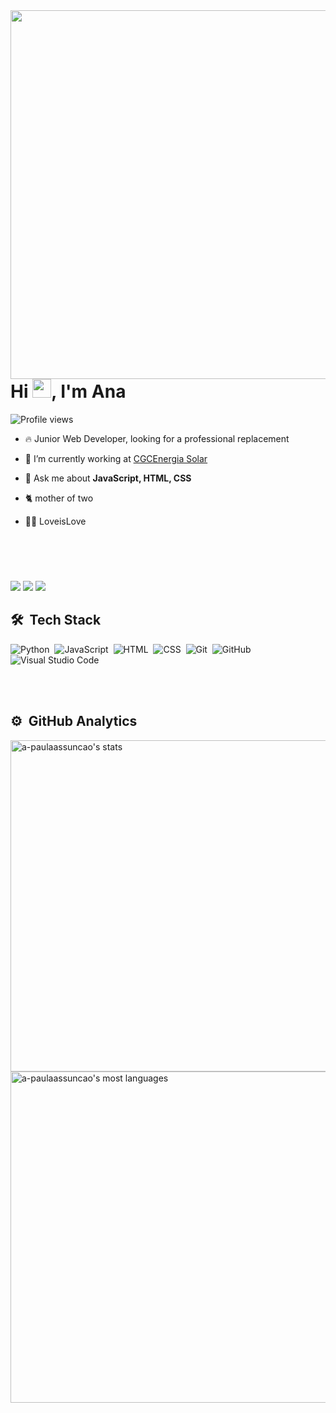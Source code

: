 <img align="right" height="590em" src="https://raw.githubusercontent.com/gist/a-paulaassuncao/22326148b2ec4c78e1299a7d5429a670/raw/2d6647e02852481cbe9ea262a53493db1adb5394/githubcar.svg"/>

<h1 align="left">Hi <img src="https://raw.githubusercontent.com/kaueMarques/kaueMarques/master/hi.gif" height="30px">, I'm Ana</h1>
<p align="left"> <img src="https://komarev.com/ghpvc/?username=a-paulaassuncao&color=red" alt="Profile views" /> </p>

- 🔥 Junior Web Developer, looking for a professional replacement

- 🔭 I’m currently working at [CGCEnergia Solar](https://cgc-energia.com.br/)

- 💬 Ask me about **JavaScript, HTML, CSS**

- 🐈 mother of two

- 🏳️‍🌈 LoveisLove

<br><br>

#
<div> 
  <a href="https://www.instagram.com/a_paulaassuncao" target="_blank"><img src="https://img.shields.io/badge/-Instagram-%23E4405F?style=for-the-badge&logo=instagram&logoColor=white" target="_blank"></a>
 	<a href="https://www.twitch.tv/lorddark16t" target="_blank"><img src="https://img.shields.io/badge/Twitch-9146FF?style=for-the-badge&logo=twitch&logoColor=white" target="_blank"></a>
  <a href="https://www.linkedin.com/in/a-paulaassuncao/" target="_blank"><img src="https://img.shields.io/badge/-LinkedIn-%230077B5?style=for-the-badge&logo=linkedin&logoColor=white" target="_blank"></a> 
  
</div>

## 🛠 &nbsp;Tech Stack

![Python](https://img.shields.io/badge/-Python-05122A?style=flat&logo=python)&nbsp;
![JavaScript](https://img.shields.io/badge/-JavaScript-05122A?style=flat&logo=javascript)&nbsp;
![HTML](https://img.shields.io/badge/-HTML-05122A?style=flat&logo=HTML5)&nbsp;
![CSS](https://img.shields.io/badge/-CSS-05122A?style=flat&logo=CSS3&logoColor=1572B6)&nbsp;
![Git](https://img.shields.io/badge/-Git-05122A?style=flat&logo=git)&nbsp;
![GitHub](https://img.shields.io/badge/-GitHub-05122A?style=flat&logo=github)&nbsp;
![Visual Studio Code](https://img.shields.io/badge/-Visual%20Studio%20Code-05122A?style=flat&logo=visual-studio-code&logoColor=007ACC)&nbsp;

<br><br>

## ⚙️ &nbsp;GitHub Analytics

<p align="left">
<img width="530em" src="https://github-readme-stats.vercel.app/api?username=a-paulaassuncao&show_icons=true&theme=vision-friendly-dark" alt="a-paulaassuncao's stats"/>
<img width="530em" src="https://github-readme-stats.vercel.app/api/top-langs/?username=a-paulaassuncao&layout=compact&theme=vision-friendly-dark" alt="a-paulaassuncao's most languages"/>
</p>
